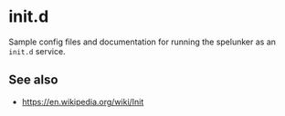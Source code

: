 # init.d

Sample config files and documentation for running the spelunker as an `init.d` service.

## See also

* https://en.wikipedia.org/wiki/Init
